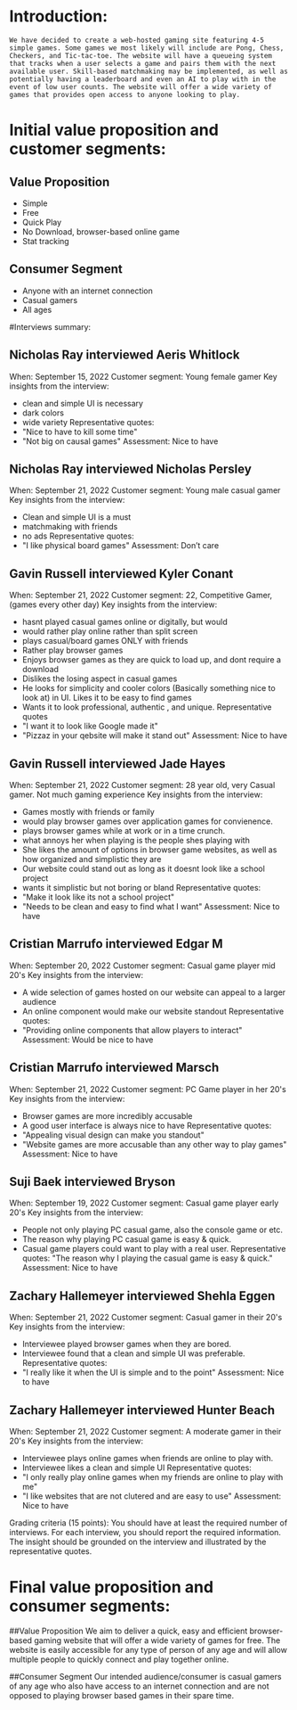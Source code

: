 # Introduction:

    We have decided to create a web-hosted gaming site featuring 4-5 simple games. Some games we most likely will include are Pong, Chess, Checkers, and Tic-tac-toe. The website will have a queueing system that tracks when a user selects a game and pairs them with the next available user. Skill-based matchmaking may be implemented, as well as potentially having a leaderboard and even an AI to play with in the event of low user counts. The website will offer a wide variety of games that provides open access to anyone looking to play.

# Initial value proposition and customer segments: 

## Value Proposition
- Simple
- Free
- Quick Play
- No Download, browser-based online game
- Stat tracking

## Consumer Segment
- Anyone with an internet connection
- Casual gamers
- All ages

#Interviews summary:

## Nicholas Ray interviewed Aeris Whitlock
When: September 15, 2022
Customer segment: Young female gamer
Key insights from the interview:
- clean and simple UI is necessary
- dark colors
- wide variety
Representative quotes:
- "Nice to have to kill some time"
- "Not big on causal games"
Assessment: Nice to have

## Nicholas Ray interviewed Nicholas Persley
When: September 21, 2022
Customer segment: Young male casual gamer
Key insights from the interview:
- Clean and simple UI is a must
- matchmaking with friends
- no ads
Representative quotes:
- "I like physical board games"
Assessment: Don’t care

## Gavin Russell interviewed Kyler Conant
When: September 21, 2022
Customer segment: 22, Competitive Gamer, (games every other day)
Key insights from the interview: 
- hasnt played casual games online or digitally, but would
- would rather play online rather than split screen
- plays casual/board games ONLY with friends
- Rather play browser games
- Enjoys browser games as they are quick to load up, and dont require a download
- Dislikes the losing aspect in casual games 
- He looks for simplicity and cooler colors (Basically something nice to look at) in UI. Likes it to be easy to find games 
- Wants it to look professional, authentic , and unique.
Representative quotes
- "I want it to look like Google made it"
- "Pizzaz in your qebsite will make it stand out"
Assessment: Nice to have

## Gavin Russell interviewed Jade Hayes
When: September 21, 2022
Customer segment: 28 year old, very Casual gamer. Not much gaming experience
Key insights from the interview: 
- Games mostly with friends or family
- would play browser games over application games for convienence.
- plays browser games while at work or in a time crunch. 
- what annoys her when playing is the people shes playing with
- She likes the amount of options in browser game websites, as well as how organized and simplistic they are
- Our website could stand out as long as it doesnt look like a school project
- wants it simplistic but not boring or bland
Representative quotes:
- "Make it look like its not a school project"
- "Needs to be clean and easy to find what I want"
Assessment: Nice to have

## Cristian Marrufo interviewed Edgar M
When: September 20, 2022
Customer segment: Casual game player mid 20's
Key insights from the interview:
- A wide selection of games hosted on our website can appeal to a larger audience
- An online component would make our website standout
Representative quotes:
- "Providing online components that allow players to interact"
Assessment: Would be nice to have

## Cristian Marrufo interviewed Marsch
When: September 21, 2022
Customer segment: PC Game player in her 20's
Key insights from the interview:
- Browser games are more incredibly accusable
- A good user interface is always nice to have
Representative quotes:
- "Appealing visual design can make you standout"
- "Website games are more accusable than any other way to play games"
Assessment: Nice to have

## Suji Baek interviewed Bryson
When: September 19, 2022
Customer segment: Casual game player early 20's
Key insights from the interview:
- People not only playing PC casual game, also the console game or 
etc.
- The reason why playing PC casual game is easy & quick.
- Casual game players could want to play with a real user.
Representative quotes: "The reason why I playing the casual game is 
easy & quick."
Assessment: Nice to have

## Zachary Hallemeyer interviewed Shehla Eggen
When: September 21, 2022
Customer segment: Casual gamer in their 20's 
Key insights from the interview:
- Interviewee played browser games when they are bored.
- Interviewee found that a clean and simple UI was preferable.
Representative quotes: 
- "I really like it when the UI is simple and to the point"
Assessment: Nice to have

## Zachary Hallemeyer interviewed Hunter Beach
When: September 21, 2022
Customer segment: A moderate gamer in their 20's
Key insights from the interview:
- Interviewee plays online games when friends are online to play with.
- Interviewee likes a clean and simple UI
Representative quotes:
- "I only really play online games when my friends are online to play with me"
- "I like websites that are not clutered and are easy to use"
Assessment: Nice to have

Grading criteria (15 points): You should have at least the required number of interviews. For each interview, you should report the required information. The insight should be grounded on the interview and illustrated by the representative quotes.

# Final value proposition and consumer segments:

##Value Proposition
    We aim to deliver a quick, easy and efficient browser-based gaming website that will offer a wide variety of games for free. The website is easily accessible for any type of person of any age and will allow multiple people to quickly connect and play together online.

##Consumer Segment
    Our intended audience/consumer is casual gamers of any age who also have access to an internet connection and are not opposed to playing browser based games in their spare time.
